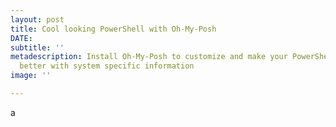 ```yaml
---
layout: post
title: Cool looking PowerShell with Oh-My-Posh
DATE: 
subtitle: ''
metadescription: Install Oh-My-Posh to customize and make your PowerShell prompt look
  better with system specific information
image: ''

---
```

a